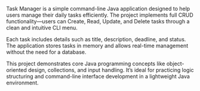 Task Manager is a simple command-line Java application designed to help users manage their daily tasks efficiently. The project implements full CRUD functionality—users can Create, Read, Update, and Delete tasks through a clean and intuitive CLI menu.

Each task includes details such as title, description, deadline, and status. The application stores tasks in memory and allows real-time management without the need for a database.

This project demonstrates core Java programming concepts like object-oriented design, collections, and input handling. It’s ideal for practicing logic structuring and command-line interface development in a lightweight Java environment.
